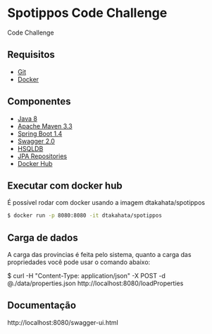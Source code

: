 # Spotippos Code Challenge

Code Challenge


## Requisitos

* [Git](https://git-scm.com/downloads)
* [Docker](https://docs.docker.com/)


## Componentes

* [Java 8](http://www.oracle.com/technetwork/pt/java/javase/downloads/jdk8-downloads-2133151.html)
* [Apache Maven 3.3](http://maven.apache.org/)
* [Spring Boot 1.4](http://projects.spring.io/spring-boot/)
* [Swagger 2.0](http://swagger.io/)
* [HSQLDB](http://hsqldb.org/)
* [JPA Repositories](http://docs.spring.io/spring-data/jpa/docs/1.3.0.RELEASE/reference/html/jpa.repositories.html)
* [Docker Hub](https://hub.docker.com)

## Executar com docker hub

É possível rodar com docker usando a imagem dtakahata/spotippos

```sh
$ docker run -p 8080:8080 -it dtakahata/spotippos
```

## Carga de dados
A carga das provincias é feita pelo sistema, quanto a carga das propriedades você pode usar o comando abaixo:

$ curl -H "Content-Type: application/json" -X POST -d @./data/properties.json http://localhost:8080/loadProperties

## Documentação

http://localhost:8080/swagger-ui.html